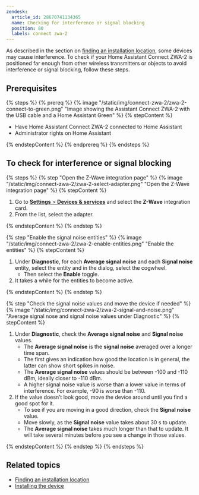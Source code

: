 ```yaml
---
zendesk:
  article_id: 28670741134365
  name: Checking for interference or signal blocking
  position: 80
  labels: connect zwa-2
---
```


As described in the section on [finding an installation location](/hc/en-us/articles/28670284336925), some devices may cause interference. To check if your Home Assistant Connect ZWA-2 is positioned far enough from other wireless transmitters or objects to avoid interference or signal blocking, follow these steps.

## Prerequisites

{% steps %}
{% prereq %}
{% image "/static/img/connect-zwa-2/zwa-2-connect-to-green.png" "Image showing the Assistant Connect ZWA-2 with the USB cable and a Home Assistant Green" %}
{% stepContent %}

- Have Home Assistant Connect ZWA-2 connected to Home Assistant
- Administrator rights on Home Assistant

{% endstepContent %}
{% endprereq %}
{% endsteps %}

## To check for interference or signal blocking

{% steps %}
{% step "Open the Z-Wave integration page" %}
{% image "/static/img/connect-zwa-2/zwa-2-select-adapter.png" "Open the Z-Wave integration page" %}
{% stepContent %}

1. Go to [**Settings** > **Devices & services**](https://my.home-assistant.io/redirect/integrations/) and select the **Z-Wave** integration card.
2. From the list, select the adapter.

{% endstepContent %}
{% endstep %}

{% step "Enable the signal noise entities" %}
{% image "/static/img/connect-zwa-2/zwa-2-enable-entities.png" "Enable the entities" %}
{% stepContent %}

1. Under **Diagnostic**, for each **Average signal noise** and each **Signal noise** entity, select the entity and in the dialog, select the cogwheel.
   - Then select the **Enable** toggle.
2. It takes a while for the entities to become active.

{% endstepContent %}
{% endstep %}

{% step "Check the signal noise values and move the device if needed" %}
{% image "/static/img/connect-zwa-2/zwa-2-signal-and-noise.png" "Average signal nose and signal noise values under Diagnostic" %}
{% stepContent %}

1. Under **Diagnostic**, check the **Average signal noise** and  **Signal noise** values.
   - The **Average signal noise** is the **signal noise** averaged over a longer time span.
   - The first gives an indication how good the location is in general, the latter can show short spikes in noise.
   - The **Average signal noise** values should be between -100 and -110 dBm, ideally closer to -110 dBm.
   - A higher signal noise value is worse than a lower value in terms of interference. For example, -90 is worse than -110.
2. If the value doesn’t look good, move the device around until you find a good spot for it.
   - To see if you are moving in a good direction, check the **Signal noise** value.
   - Move slowly, as the **Signal noise** value takes about 30 s to update.
   - The **Average signal noise** takes much longer than that to update. It will take several minutes before you see a change in those values.

{% endstepContent %}
{% endstep %}
{% endsteps %}

## Related topics

- [Finding an installation location](/hc/en-us/articles/28670284336925)
- [Installing the device](/hc/en-us/articles/28685750450205)